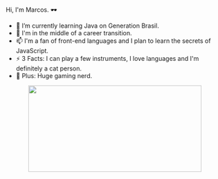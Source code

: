 Hi, I'm Marcos. 🕶️

- 🌱 I’m currently learning Java on Generation Brasil.
- 💬 I'm in the middle of a career transition.
- 📫 I'm a fan of front-end languages and I plan to learn the secrets of JavaScript.
- ⚡ 3 Facts: I can play a few instruments, I love languages and I'm definitely a cat person.
- 👾 Plus: Huge gaming nerd.

<p align="center">
  <img src="https://giphy.com/gifs/glitch-stare-skulls-l3q2JvztR3AjtBxQs" width="400" height="200">
<p>
